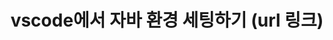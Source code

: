 ---
layout: single
title: "vscode에서 자바 환경 세팅하기 (url 링크)"
canonical_url: "https://code.visualstudio.com/docs/java/java-tutorial"
---